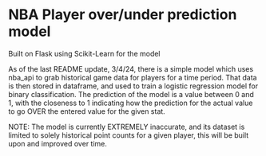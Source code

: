 # NBA Player over/under prediction model
Built on Flask using Scikit-Learn for the model

As of the last README update, 3/4/24, there is a simple model which uses nba_api to grab historical game data for players for a time period. That data is then stored in dataframe, and used to train a logistic regression model for binary classification.
The prediction of the model is a value between 0 and 1, with the closeness to 1 indicating how the prediction for the actual value to go OVER the entered value for the given stat. 

NOTE: The model is currently EXTREMELY inaccurate, and its dataset is limited to solely historical point counts for a given player, this will be built upon and improved over time. 
